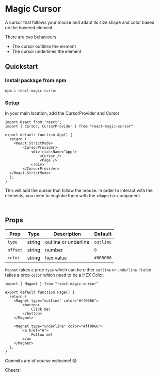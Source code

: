 # Magic Cursor

A cursor that follows your mouse and adapt its size shape and color based on the hovered element.

There are two behaviours:

- The cursor outlines the element
- The cursor underlines the element

## Quickstart

### Install package from npm

`npm i react-magic-cursor`

### Setup

In your main location, add the CursorProvider and Cursor

```
import React from "react";
import { Cursor, CursorProvider } from "react-magic-cursor"

export default function App() {
  return (
    <React.StrictMode>
        <CursorProvider>
            <div className="App">
                <Cursor />
                <Page />
            </div>
        </CursorProvider>
  </React.StrictMode>
  );
}
```

This will add the cursor that follow the mouse.
In order to interact with the elements, you need to englobe them with the `<Magnet/>` component.

<br/>

## Props

| Prop     | Type   | Description          | Default   |
| -------- | ------ | -------------------- | --------- |
| `type`   | string | outline or underline | `outline` |
| `offset` | string | number               | `0`       |
| `color`  | string | hex value            | `#000000` |

`Magnet` takes a prop `type` which can be either `outline` or `underline`.
It also takes a prop `color` which need to be a HEX Color.

```
import { Magnet } from "react-magic-cursor"

export default function Page() {
  return (
    <Magnet type="outline" color="#ff0066">
        <button>
            Click me!
        </button>
    </Magnet>

    <Magnet type="underline" color="#ff0066">
        <a href="#">
            Follow me!
        </a>
    </Magnet>
  );
}
```

Commits are of course welcome! 😄

Cheers!
